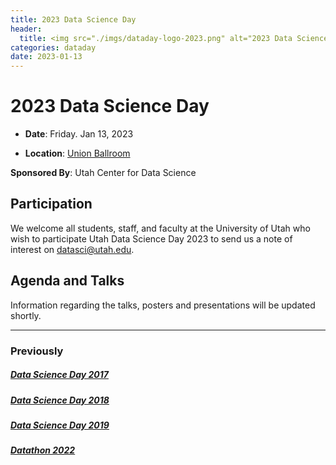```yaml
---
title: 2023 Data Science Day
header:
  title: <img src="./imgs/dataday-logo-2023.png" alt="2023 Data Science Day">
categories: dataday
date: 2023-01-13
---
```


# 2023 Data Science Day

* **Date**: Friday. Jan 13, 2023

* **Location**: [Union Ballroom](https://g.page/unionuofu)

**Sponsored By**: Utah Center for Data Science

## Participation

We welcome all students, staff, and faculty at the University of Utah who wish to participate Utah Data Science Day 2023 to send us a note of interest on [datasci@utah.edu](mailto:datasci@utah.edu).

## Agenda and Talks
Information regarding the talks, posters and presentations will be updated shortly.

----

### Previously

##### [Data Science Day 2017](../../2017)

##### [Data Science Day 2018](../../2018)

##### [Data Science Day 2019](../../2019)

##### [Datathon 2022](../../datathon/2022)